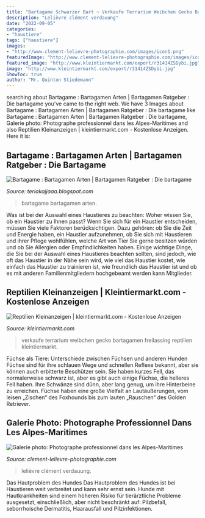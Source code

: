 ```yaml
---
title: "Bartagame Schwarzer Bart ~ Verkaufe Terrarium Weibchen Gecko Bartagamen Freilassing Reptilien Kleintiermarkt"
description: "Lelièvre clément verdauung"
date: "2022-09-05"
categories:
- "haustiere"
tags: ["haustiere"]
images:
- "http://www.clement-lelievre-photographie.com/images/icon1.png"
featuredImage: "http://www.clement-lelievre-photographie.com/images/icon1.png"
featured_image: "http://www.kleintiermarkt.com/export/r31414ZSDybi.jpg"
image: "http://www.kleintiermarkt.com/export/r31414ZSDybi.jpg"
ShowToc: true
author: "Mr. Quinton Stiedemann"
---
```





	

		
searching about Bartagame : Bartagamen Arten | Bartagamen Ratgeber : Die bartagame you've came to the right web. We have 3 Images about Bartagame : Bartagamen Arten | Bartagamen Ratgeber : Die bartagame like Bartagame : Bartagamen Arten | Bartagamen Ratgeber : Die bartagame, Galerie photo: Photographe professionnel dans les Alpes-Maritimes and also Reptilien Kleinanzeigen | kleintiermarkt.com - Kostenlose Anzeigen. Here it is:
		
    
## Bartagame : Bartagamen Arten | Bartagamen Ratgeber : Die Bartagame

<img loading=lazy src="https://img.fotocommunity.com/streifenkopfrige-bartagame-e137f31b-7e8c-4258-8305-982208f1a674.jpg?height=1080" onerror="this.onerror=null;this.src='https://tse1.mm.bing.net/th?id=OIP.BLyKE3_DKTVc8bYFMF6JUwHaGl&amp;pid=15.1';" alt="Bartagame : Bartagamen Arten | Bartagamen Ratgeber : Die bartagame">

_Source: teriakajjaaa.blogspot.com_

>bartagame bartagamen arten. 

	

Was ist bei der Auswahl eines Haustieres zu beachten: Woher wissen Sie, ob ein Haustier zu Ihnen passt?
Wenn Sie sich für ein Haustier entscheiden, müssen Sie viele Faktoren berücksichtigen. Dazu gehören: ob Sie die Zeit und Energie haben, ein Haustier aufzunehmen, ob Sie sich mit Haustieren und ihrer Pflege wohlfühlen, welche Art von Tier Sie gerne besitzen würden und ob Sie Allergien oder Empfindlichkeiten haben. Einige wichtige Dinge, die Sie bei der Auswahl eines Haustieres beachten sollten, sind jedoch, wie oft das Haustier in der Nähe sein wird, wie viel das Haustier kostet, wie einfach das Haustier zu trainieren ist, wie freundlich das Haustier ist und ob es mit anderen Familienmitgliedern hochgebeamt werden kann Mitglieder.

    
## Reptilien Kleinanzeigen | Kleintiermarkt.com - Kostenlose Anzeigen

<img loading=lazy src="http://www.kleintiermarkt.com/export/r31414ZSDybi.jpg" onerror="this.onerror=null;this.src='https://tse2.mm.bing.net/th?id=OIP.w9BH_QgX4Eh7YGTSMaOHOAHaFj&amp;pid=15.1';" alt="Reptilien Kleinanzeigen | kleintiermarkt.com - Kostenlose Anzeigen">

_Source: kleintiermarkt.com_

>verkaufe terrarium weibchen gecko bartagamen freilassing reptilien kleintiermarkt. 

	

Füchse als Tiere: Unterschiede zwischen Füchsen und anderen Hunden
Füchse sind für ihre schlauen Wege und schnellen Reflexe bekannt, aber sie können auch erbitterte Beschützer sein. Sie haben kurzes Fell, das normalerweise schwarz ist, aber es gibt auch einige Füchse, die helleres Fell haben. Ihre Schwänze sind dünn, aber lang genug, um ihre Hinterbeine zu erreichen. Füchse haben eine große Vielfalt an Lautäußerungen, vom leisen „Zischen“ des Foxhounds bis zum lauten „Rauschen“ des Golden Retriever.

    
## Galerie Photo: Photographe Professionnel Dans Les Alpes-Maritimes

<img loading=lazy src="http://www.clement-lelievre-photographie.com/images/icon1.png" onerror="this.onerror=null;this.src='https://tse1.mm.bing.net/th?id=OIP.VnVhCBOaf4zBaf-_bG4E0QAAAA&amp;pid=15.1';" alt="Galerie photo: Photographe professionnel dans les Alpes-Maritimes">

_Source: clement-lelievre-photographie.com_

>lelièvre clément verdauung. 

	

Das Hautproblem des Hundes
Das Hautproblem des Hundes ist bei Haustieren weit verbreitet und kann sehr ernst sein. Hunde mit Hautkrankheiten sind einem höheren Risiko für tierärztliche Probleme ausgesetzt, einschließlich, aber nicht beschränkt auf: Pilzbefall, seborrhoische Dermatitis, Haarausfall und Pilzinfektionen.

